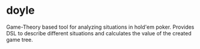 doyle
=====
Game-Theory based tool for analyzing situations in hold'em poker. Provides DSL to describe different situations and calculates the value of the created game tree.

